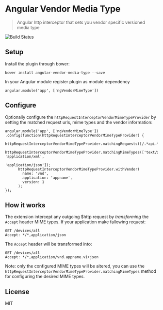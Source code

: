 # Angular Vendor Media Type

> Angular http interceptor that sets you vendor specific versioned media type

[![Build Status](https://travis-ci.org/jmnarloch/angular-vendor-media-type.svg?branch=master)](https://travis-ci.org/jmnarloch/angular-vendor-media-type)

## Setup

Install the plugin through bower:

```
bower install angular-vendor-media-type --save
```

In your Angular module register plugin as module dependency

```
angular.module('app', ['ngVendorMimeType'])
```

## Configure

Optionally configure the `httpRequestInterceptorVendorMimeTypeProvider` by setting the matched request urls,
mime types and the vendor information:

```
angular.module('app', ['ngVendorMimeType'])
.config(function(httpRequestInterceptorVendorMimeTypeProvider) {
      httpRequestInterceptorVendorMimeTypeProvider.matchingRequests([/.*api.*/]);
      httpRequestInterceptorVendorMimeTypeProvider.matchingMimeTypes(['text/xml', 'application/xml',
                                                                      'application/json']);
      httpRequestInterceptorVendorMimeTypeProvider.withVendor(
        name: 'vnd',
        application: 'appname',
        version: 1
      );
});
```

## How it works

The extension intercept any outgoing $http request by *transforming* the `Accept` header MIME types. 
If your application make fallowing request:
  
```
GET /devices/all
Accept: */*,application/json
```

The `Accept` header will be transformed into:
 
```
GET /devices/all
Accept: */*,application/vnd.appname.v1+json
```

Note: only the configured MIME types will be altered, you can use the 
`httpRequestInterceptorVendorMimeTypeProvider.matchingMimeTypes` method for configuring the desired MIME types.

## License

MIT